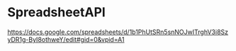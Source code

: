 # SpreadsheetAPI
https://docs.google.com/spreadsheets/d/1b1PhUtSRn5snNOJwITrghV3i8SzyDR1g-ByI8othweY/edit#gid=0&vpid=A1

